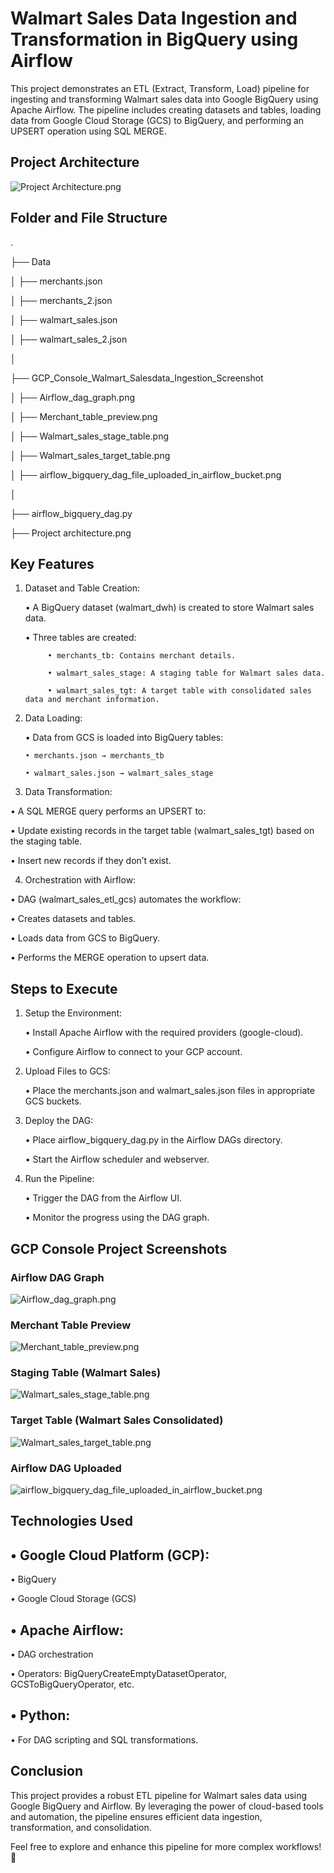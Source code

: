 # Walmart Sales Data Ingestion and Transformation in BigQuery using Airflow

This project demonstrates an ETL (Extract, Transform, Load) pipeline for ingesting and transforming Walmart sales data into Google BigQuery using Apache Airflow. The pipeline includes creating datasets and tables, loading data from Google Cloud Storage (GCS) to BigQuery, and performing an UPSERT operation using SQL MERGE.

## Project Architecture
![Project Architecture.png](https://github.com/Kaushik-Puttaswamy/Walmart-Sales-Data-Ingestion-and-Transformation-in-BigQuery-using-Airflow/blob/main/Project%20architecture.png)

## Folder and File Structure
.

├── Data

│   ├── merchants.json

│   ├── merchants_2.json

│   ├── walmart_sales.json

│   ├── walmart_sales_2.json

│

├── GCP_Console_Walmart_Salesdata_Ingestion_Screenshot

│   ├── Airflow_dag_graph.png

│   ├── Merchant_table_preview.png

│   ├── Walmart_sales_stage_table.png

│   ├── Walmart_sales_target_table.png

│   ├── airflow_bigquery_dag_file_uploaded_in_airflow_bucket.png

│

├── airflow_bigquery_dag.py

├── Project architecture.png

## Key Features

1. Dataset and Table Creation:
	
	• A BigQuery dataset (walmart_dwh) is created to store Walmart sales data.
	
	• Three tables are created:
	  
			• merchants_tb: Contains merchant details.
	
  			• walmart_sales_stage: A staging table for Walmart sales data.
	
			• walmart_sales_tgt: A target table with consolidated sales data and merchant information.
	
2.	Data Loading:
	
 	• Data from GCS is loaded into BigQuery tables:
	
   		• merchants.json → merchants_tb
	
   		• walmart_sales.json → walmart_sales_stage

3.	Data Transformation:
	
 •	A SQL MERGE query performs an UPSERT to:
	  
   •	Update existing records in the target table (walmart_sales_tgt) based on the staging table.
	
   •	Insert new records if they don’t exist.

4.	Orchestration with Airflow:
	
 •	DAG (walmart_sales_etl_gcs) automates the workflow:
	
   •	Creates datasets and tables.
	
   •	Loads data from GCS to BigQuery.
	
   •	Performs the MERGE operation to upsert data.


## Steps to Execute

1.	Setup the Environment:
	
 	•	Install Apache Airflow with the required providers (google-cloud).
	
 	•	Configure Airflow to connect to your GCP account.
	
 
2.	Upload Files to GCS:
	
 	•	Place the merchants.json and walmart_sales.json files in appropriate GCS buckets.

3.	Deploy the DAG:
	
 	•	Place airflow_bigquery_dag.py in the Airflow DAGs directory.
	
 	•	Start the Airflow scheduler and webserver.

4.	Run the Pipeline:
	
 	•	Trigger the DAG from the Airflow UI.
	
 	•	Monitor the progress using the DAG graph.

## GCP Console Project Screenshots

### Airflow DAG Graph

![Airflow_dag_graph.png](https://github.com/Kaushik-Puttaswamy/Walmart-Sales-Data-Ingestion-and-Transformation-in-BigQuery-using-Airflow/blob/main/GCP_Console_Walmart_Salesdata_Ingestion_Screenshot/Airflow_dag_graph.png)

### Merchant Table Preview

![Merchant_table_preview.png](https://github.com/Kaushik-Puttaswamy/Walmart-Sales-Data-Ingestion-and-Transformation-in-BigQuery-using-Airflow/blob/main/GCP_Console_Walmart_Salesdata_Ingestion_Screenshot/Merchant_table_preview.png)

### Staging Table (Walmart Sales)

![Walmart_sales_stage_table.png](https://github.com/Kaushik-Puttaswamy/Walmart-Sales-Data-Ingestion-and-Transformation-in-BigQuery-using-Airflow/blob/main/GCP_Console_Walmart_Salesdata_Ingestion_Screenshot/Walmart_sales_stage_table.png)

### Target Table (Walmart Sales Consolidated)

![Walmart_sales_target_table.png](https://github.com/Kaushik-Puttaswamy/Walmart-Sales-Data-Ingestion-and-Transformation-in-BigQuery-using-Airflow/blob/main/GCP_Console_Walmart_Salesdata_Ingestion_Screenshot/Walmart_sales_target_table.png)

### Airflow DAG Uploaded

![airflow_bigquery_dag_file_uploaded_in_airflow_bucket.png](https://github.com/Kaushik-Puttaswamy/Walmart-Sales-Data-Ingestion-and-Transformation-in-BigQuery-using-Airflow/blob/main/GCP_Console_Walmart_Salesdata_Ingestion_Screenshot/airflow_bigquery_dag_file_uploaded_in_airflow_bucket.png)

## Technologies Used
	
 ## •	Google Cloud Platform (GCP):
	
 •	BigQuery
	
 •	Google Cloud Storage (GCS)
	
 ## •	Apache Airflow:
	
 •	DAG orchestration
	
 •	Operators: BigQueryCreateEmptyDatasetOperator, GCSToBigQueryOperator, etc.
	
 ## •	Python:
	
 •	For DAG scripting and SQL transformations.

 ## Conclusion

This project provides a robust ETL pipeline for Walmart sales data using Google BigQuery and Airflow. By leveraging the power of cloud-based tools and automation, the pipeline ensures efficient data ingestion, transformation, and consolidation.

Feel free to explore and enhance this pipeline for more complex workflows! 🚀
